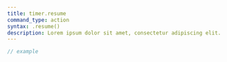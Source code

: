 ```yaml
---
title: timer.resume
command_type: action
syntax: .resume()
description: Lorem ipsum dolor sit amet, consectetur adipiscing elit.
---
```


```javascript
// example
```